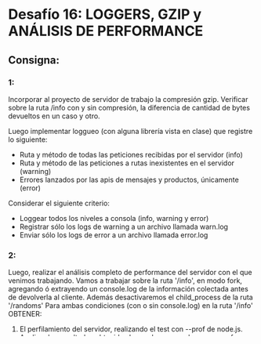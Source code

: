 # Desafío 16: LOGGERS, GZIP y ANÁLISIS DE PERFORMANCE
## Consigna:
### 1:
Incorporar al proyecto de servidor de trabajo la compresión gzip.
Verificar sobre la ruta /info con y sin compresión, la diferencia de cantidad de bytes devueltos en un caso y otro.

Luego implementar loggueo (con alguna librería vista en clase) que registre lo siguiente:
- Ruta y método de todas las peticiones recibidas por el servidor (info)
- Ruta y método de las peticiones a rutas inexistentes en el servidor (warning)
- Errores lanzados por las apis de mensajes y productos, únicamente (error)

Considerar el siguiente criterio:
- Loggear todos los niveles a consola (info, warning y error)
- Registrar sólo los logs de warning a un archivo llamada warn.log
- Enviar sólo los logs de error a un archivo llamada error.log


### 2:
Luego, realizar el análisis completo de performance del servidor con el que venimos trabajando.
Vamos a trabajar sobre la ruta '/info', en modo fork, agregando ó extrayendo un console.log de la información colectada antes de devolverla al cliente. Además desactivaremos el child_process de la ruta '/randoms'
Para ambas condiciones (con o sin console.log) en la ruta '/info' OBTENER:
1. El perfilamiento del servidor, realizando el test con --prof de node.js. Analizar los resultados obtenidos luego de procesarlos con --prof-process. 
Utilizaremos como test de carga Artillery en línea de comandos, emulando 50 conexiones concurrentes con 20 request por cada una. Extraer un reporte con los resultados en archivo de texto.


### 3:
Luego utilizaremos Autocannon en línea de comandos, emulando 100 conexiones concurrentes realizadas en un tiempo de 20 segundos. Extraer un reporte con los resultados (puede ser un print screen de la consola)
1. El perfilamiento del servidor con el modo inspector de node.js --inspect. Revisar el tiempo de los procesos menos performantes sobre el archivo fuente de inspección.
2. El diagrama de flama con 0x, emulando la carga con Autocannon con los mismos parámetros anteriores.

- Realizar un informe en formato pdf sobre las pruebas realizadas incluyendo los resultados de todos los test (texto e imágenes). Al final incluir la conclusión obtenida a partir del análisis de los datos.


### Solución:
- Desafio16 - Loggers - Gzip - Análisis de performance - Gastón Barlocco.pdf


## Software utilizados:
- VSC
- MongoDBCompass
- XAMPP
- MySQL Workbench

## Scripts

#### Backend: `nodemon server.js`
#### Backend: `nodemon server.js -p (puerto deseado)`

Run the application locally
[http://localhost:8080/](http://localhost:8080/) por default


## Extra
- [Documentation](https://nodejs.org/es/) Nodejs
- [Documentation](https://es.wikipedia.org/wiki/Protocolo_de_transferencia_de_hipertexto) HTTP
- [Documentation](https://www.npmjs.com/package/nodemon) nodemon
- [Documentation](https://expressjs.com/es/) express
- [Documentation](https://www.postman.com) Postman

## Academy
> [CODERHOUSE](https://www.coderhouse.com.uy)

## Course
> [Node Js](https://www.coderhouse.com.uy/online/programacion-backend)

## Teach & tutor
> <p>Group: 30975.</p>
> <p>Teach: Iram Gutierrez</p>
> <p>Tutor: Gonzalo Moure.</p> 

## Author
> <p>Gastón Barlocco. </p>
> <p>Email: barlocco@hotmail.es </p>


---
<p align='center'>
&nbsp;&nbsp;&nbsp;&nbsp;
  <a href="https://www.linkedin.com/in/gastón-barlocco-315756148/"><img src="https://img.shields.io/badge/linkedin-%230077B5.svg?&style=for-the-badge&logo=linkedin&logoColor=white" /></a>
</p>
